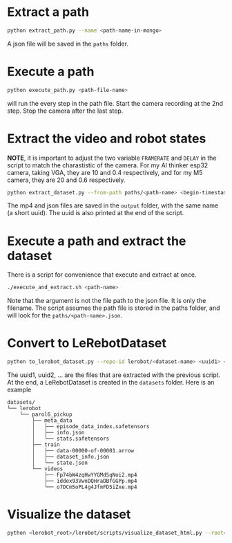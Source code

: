# Extract a path
```bash
python extract_path.py --name <path-name-in-mongo>
```
A json file will be saved in the `paths` folder.

# Execute a path
```bash
python execute_path.py <path-file-name>
```
will run the every step in the path file. Start the camera recording at the 2nd step. Stop the camera after the last step.

# Extract the video and robot states
**NOTE**, it is important to adjust the two variable `FRAMERATE` and `DELAY` in the script to match the charastistic of the camera. For my AI thinker esp32 camera, taking VGA, they are 10 and 0.4 respectively, and for my M5 camera, they are 20 and 0.6 respectively.
```bash
python extract_dataset.py --from-path paths/<path-name> <begin-timestamp> <end-timestamp>
```
The mp4 and json files are saved in the `output` folder, with the same name (a short uuid). The uuid is also printed at the end of the script.

# Execute a path and extract the dataset
There is a script for convenience that execute and extract at once.
```bash
./execute_and_extract.sh <path-name>
```
Note that the argument is not the file path to the json file. It is only the filename. The script assumes the path file is stored in the paths folder, and will look for the `paths/<path-name>.json`.

# Convert to LeRebotDataset
```bash
python to_lerobot_dataset.py --repo-id lerobot/<dataset-name> <uuid1> <uuid2> ... 
```

The uuid1, uuid2, ... are the files that are extracted with the previous script. At the end, a LeRebotDataset is created in the `datasets` folder. Here is an example

```
datasets/
└── lerobot
    └── parol6_pickup
        ├── meta_data
        │   ├── episode_data_index.safetensors
        │   ├── info.json
        │   └── stats.safetensors
        ├── train
        │   ├── data-00000-of-00001.arrow
        │   ├── dataset_info.json
        │   └── state.json
        └── videos
            ├── Fp74bW4zqHwYYGMdSqNoi2.mp4
            ├── iddex93VwnDQHraDBfGGPp.mp4
            └── o7DCm5oPL4g4JfmFD5iZxe.mp4
```


# Visualize the dataset
```bash
python <lerobot_root>/lerobot/scripts/visualize_dataset_html.py --root=datasets --repo-id lerobot/<dataset-name>
```
